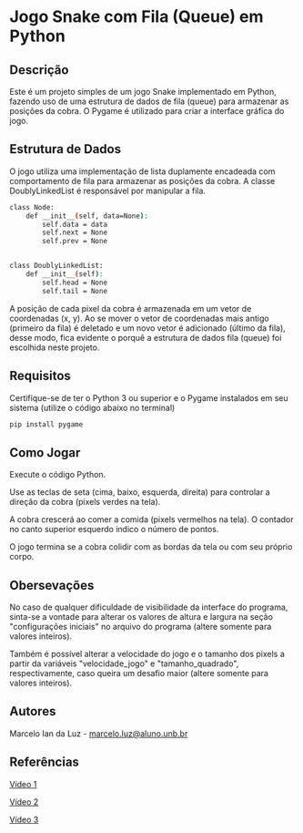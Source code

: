 # Jogo Snake com Fila (Queue) em Python

## Descrição

Este é um projeto simples de um jogo Snake implementado em Python, fazendo uso de uma estrutura de dados de fila (queue) para armazenar as posições da cobra. O Pygame é utilizado para criar a interface gráfica do jogo.

## Estrutura de Dados

O jogo utiliza uma implementação de lista duplamente encadeada com comportamento de fila para armazenar as posições da cobra. A classe DoublyLinkedList é responsável por manipular a fila.

```bash
class Node:
    def __init__(self, data=None):
        self.data = data
        self.next = None
        self.prev = None


class DoublyLinkedList:
    def __init__(self):
        self.head = None
        self.tail = None
```
A posição de cada pixel da cobra é armazenada em um vetor de coordenadas (x, y). Ao se mover o vetor de coordenadas mais antigo (primeiro da fila) é deletado e um novo vetor é adicionado (último da fila), desse modo, fica evidente o porquê a estrutura de dados fila (queue) foi escolhida neste projeto.

## Requisitos

Certifique-se de ter o Python 3 ou superior e o Pygame instalados em seu sistema (utilize o código abaixo no terminal)

```bash
pip install pygame
```

## Como Jogar

Execute o código Python.

Use as teclas de seta (cima, baixo, esquerda, direita) para controlar a direção da cobra (pixels verdes na tela).

A cobra crescerá ao comer a comida (pixels vermelhos na tela). O contador no canto superior esquerdo indico o número de pontos.

O jogo termina se a cobra colidir com as bordas da tela ou com seu próprio corpo.


## Obersevações

No caso de qualquer dificuldade de visibilidade da interface do programa, sinta-se a vontade para alterar os valores de altura e largura na seção "configurações iniciais" no arquivo do programa (altere somente para valores inteiros).

Também é possível alterar a velocidade do jogo e o tamanho dos pixels a partir da variáveis "velocidade_jogo" e "tamanho_quadrado", respectivamente, caso queira um desafio maior (altere somente para valores inteiros).

## Autores

Marcelo Ian da Luz - marcelo.luz@aluno.unb.br

## Referências
[Vídeo 1](https://www.youtube.com/watch?v=H4TXHI9BRCQ&list=WL&index=8)

[Vídeo 2](https://www.youtube.com/watch?v=ebVV-6QMUIU&list=WL&index=9)

[Vídeo 3](https://www.youtube.com/watch?v=QFvqStqPCRU&list=WL&index=10)
